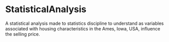 # StatisticalAnalysis
A statistical analysis made to statistics discipline to understand as variables associated with housing characteristics in the Ames, Iowa, USA, influence the selling price.

